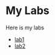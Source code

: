 # My Labs
Here is my labs
- [lab1](https://github.com/Plaass/Labs/tree/main/lab1)
- [lab2](https://github.com/Plaass/Labs/tree/main/lab2)
